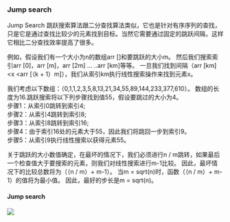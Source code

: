 ### Jump search

Jump Search 跳跃搜索算法跟二分查找算法类似，它也是针对有序序列的查找，只是它是通过查找比较少的元素找到目标。当然它需要通过固定的跳跃间隔，这样它相比二分查找效率提高了很多。

例如，假设我们有一个大小为n的数组arr []和要跳跃的大小m。 然后我们搜索索引arr [0]，arr [m]，arr [2m] ... ..arr [km]等等。 一旦我们找到间隔（arr [km] <x <arr [（k + 1）m]），我们从索引km执行线性搜索操作来找到元素x。
	
我们考虑以下数组：（0,1,1,2,3,5,8,13,21,34,55,89,144,233,377,610）。 数组的长度为16.跳跃搜索将以下列步骤找到值55，假设要跳过的大小为4。  
步骤1：从索引0跳转到索引4;  
步骤2：从索引4跳转到索引8;  
步骤3：从索引8跳转到索引16;  
步骤4：由于索引16处的元素大于55，因此我们将跳回一步到索引9。  
步骤5：从索引9执行线性搜索以获得元素55。

关于跳跃的大小数值确定，在最坏的情况下，我们必须进行n / m跳转，如果最后一个检查值大于要搜索的元素，则我们对线性搜索进行m-1比较。 因此，最坏情况下的比较总数将为（（n / m）+ m-1）。 当m = sqrt(n)时，函数（（n / m）+ m-1）的值将为最小值。 因此，最好的步长是m = sqrt(n)。

#### Jump search
![](http://www.stoimen.com/blog/wp-content/uploads/2011/12/jump-search-fig-1.png)
